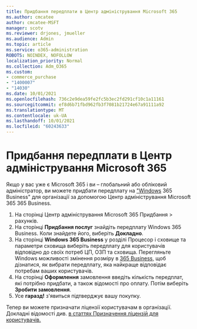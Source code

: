 ```yaml
---
title: Придбання передплати в Центр адміністрування Microsoft 365
ms.author: cmcatee
author: cmcatee-MSFT
manager: scotv
ms.reviewer: drjones, jmueller
ms.audience: Admin
ms.topic: article
ms.service: o365-administration
ROBOTS: NOINDEX, NOFOLLOW
localization_priority: Normal
ms.collection: Adm_O365
ms.custom:
- commerce_purchase
- "1400007"
- "14030"
ms.date: 10/01/2021
ms.openlocfilehash: 736c2e9dea59fe2fc5b3ec2fd291cf10c1a11161
ms.sourcegitcommit: ef8d6b71fbd962fb3f7081b21724e67a91111a92
ms.translationtype: MT
ms.contentlocale: uk-UA
ms.lasthandoff: 10/01/2021
ms.locfileid: "60243633"
---
```

# <a name="buy-a-subscription-through-the-microsoft-365-admin-center"></a>Придбання передплати в Центр адміністрування Microsoft 365

Якщо у вас уже є Microsoft 365 і ви – глобальний або обліковий адміністратор, ви можете придбати передплату на ["Windows](https://go.microsoft.com/fwlink/p/?linkid=2024339) 365 Business" для організації за допомогою Центр адміністрування Microsoft 365 365 Business.

1. На сторінці Центр адміністрування Microsoft 365 Придбання   >   рахунків.
2. На сторінці **Придбання послуг** знайдіть передплату Windows 365 Business. Коли знайдете його, виберіть **Докладно**.
3. На сторінці **Windows 365 Business** у  розділі Процесор і сховище та  параметри сховища виберіть передплату для користувачів відповідно до своїх потреб ЦП, ОЗП та сховища. Перегляньте Windows можливості змінення розміру в [365 Business,](https://docs.microsoft.com/microsoft-365/admin/setup/windows-365-business-sizing) щоб дізнатися, як вибрати передплату, яка найкраще відповідає потребам ваших користувачів.
4. На сторінці **Оформлення** замовлення введіть кількість передплат, які потрібно придбати, а також відомості про оплату. Потім виберіть **Зробити замовлення**.
5. Усе **гаразд!** з'явиться підтверджує вашу покупку.

Тепер ви можете призначати ліцензії користувачам в організації. Докладні відомості див. [в статтях Призначення ліцензій для користувачів.](https://docs.microsoft.com/microsoft-365/admin/setup/get-started-windows-365-business#assign-licenses-to-users)
